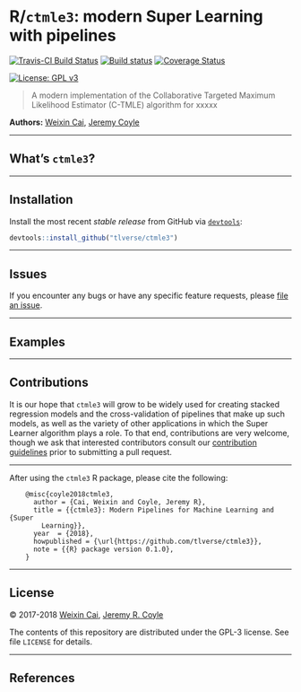 
<!-- README.md is generated from README.Rmd. Please edit that file -->

# R/`ctmle3`: modern Super Learning with pipelines

[![Travis-CI Build
Status](https://travis-ci.org/tlverse/ctmle3.svg?branch=master)](https://travis-ci.org/tlverse/ctmle3)
[![Build
status](https://ci.appveyor.com/api/projects/status/lfv64jnygnmx6txi?svg=true)](https://ci.appveyor.com/project/tlverse/ctmle3)
[![Coverage
Status](https://img.shields.io/codecov/c/github/tlverse/ctmle3/master.svg)](https://codecov.io/github/tlverse/ctmle3?branch=master)
<!-- [![Project Status: Active – The project has reached a stable, usable state and is being actively developed.](https://www.repostatus.org/badges/latest/active.svg)](https://www.repostatus.org/#active) -->
[![License: GPL
v3](https://img.shields.io/badge/License-GPL%20v3-blue.svg)](https://www.gnu.org/licenses/gpl-3.0)
<!-- [![DOI](https://zenodo.org/badge/DOI/10.5281/zenodo.1342294.svg)](https://doi.org/10.5281/zenodo.1342294) -->
<!-- [![Join the chat at https://gitter.im/ctmle3-Rpkg/Lobby](https://badges.gitter.im/ctmle3-Rpkg/Lobby.svg)](https://gitter.im/ctmle3-Rpkg/Lobby?utm_source=badge&utm_medium=badge&utm_campaign=pr-badge&utm_content=badge) -->

> A modern implementation of the Collaborative Targeted Maximum
> Likelihood Estimator (C-TMLE) algorithm for xxxxx

**Authors:** [Weixin Cai](https://github.com/wilsoncai1992), [Jeremy
Coyle](https://github.com/jeremyrcoyle)

-----

## What’s `ctmle3`?

<!-- `ctmle3` is a modern implementation of the Super Learner algorithm of
@vdl2007super. The Super Learner algorithm performs ensemble learning in one of
two fashions:

1. The _discrete_ Super Learner can be used to select the best prediction
   algorithm from among a supplied library of machine learning algorithms
   ("learners" in the `ctmle3` nomenclature) -- that is, the discrete Super Learner
   is the single learning algorithm that minimizes the cross-validated risk with
   respect to an appropriate loss function.
2. The _ensemble_ Super Learner can be used to assign weights to a set of
   specified learning algorithms (from a user-supplied library of such
   algorithms) so as to create a combination of these learners that minimizes
   the cross-validated risk with respect to an appropriate loss function. This
   notion of weighted combinations has also been referred to as _stacked
   regression_ [@breiman1996stacked] and _stacked generalization_
   [@wolpert1992stacked].
 -->

-----

## Installation

<!--
For standard use, we recommend installing the package from
[CRAN](https://cran.r-project.org/) via


```r
install.packages("ctmle3")
```
-->

Install the most recent *stable release* from GitHub via
[`devtools`](https://www.rstudio.com/products/rpackages/devtools/):

``` r
devtools::install_github("tlverse/ctmle3")
```

-----

## Issues

If you encounter any bugs or have any specific feature requests, please
[file an
issue](https://github.com/tlverse/ctmle3/issues).

-----

## Examples

<!-- `ctmle3` makes the process of applying screening algorithms, learning algorithms,
combining both types of algorithms into a stacked regression model, and
cross-validating this whole process essentially trivial. The best way to
understand this is to see the `ctmle3` package in action:
 -->

-----

## Contributions

It is our hope that `ctmle3` will grow to be widely used for creating
stacked regression models and the cross-validation of pipelines that
make up such models, as well as the variety of other applications in
which the Super Learner algorithm plays a role. To that end,
contributions are very welcome, though we ask that interested
contributors consult our [contribution
guidelines](https://github.com/tlverse/ctmle3/blob/master/CONTRIBUTING.md)
prior to submitting a pull request.

-----

After using the `ctmle3` R package, please cite the following:

``` 
    @misc{coyle2018ctmle3,
      author = {Cai, Weixin and Coyle, Jeremy R},
      title = {{ctmle3}: Modern Pipelines for Machine Learning and {Super
        Learning}},
      year  = {2018},
      howpublished = {\url{https://github.com/tlverse/ctmle3}},
      note = {{R} package version 0.1.0},
    }
```

-----

## License

© 2017-2018 [Weixin Cai](https://github.com/wilsoncai1992), [Jeremy R.
Coyle](https://github.com/jeremyrcoyle)

The contents of this repository are distributed under the GPL-3 license.
See file `LICENSE` for details.

-----

## References
